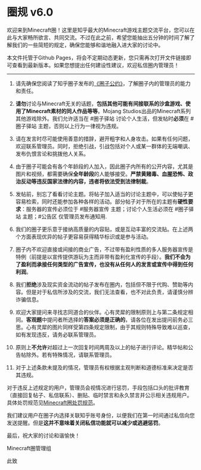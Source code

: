 # 圈规 v6.0

欢迎来到Minecraft圈！这里是知乎最大的Minecraft游戏主题交流平台，您可以在此与大家畅所欲言、共同交流。不过在此之前，希望您能抽出五分钟的时间了解了解我们的一些简短的规定，确保您能够和谐地融入进大家的讨论中。

本文件托管于Github Pages，将会不定期动态更新，您只需再次打开文件链接即可查看到最新版本。如果您想提出任何建设性建议，欢迎私信圈内管理员！

----

1. 请先确保您阅读了知乎圈子发布的[《圈子公约》](https://zhuanlan.zhihu.com/p/91270124)，了解圈子内的管理员的能力和责任。

2. **请勿**讨论与Minecraft无关的话题，**包括其他可能有间接联系的沙盒游戏、使用了Minecraft素材的同人作品等等**。Mojang Studios出品的Minecraft系列其他游戏除外。我们允许适当在 #圈子驿站 讨论个人生活，但发帖时**必须**在 #圈子驿站 主题，否则以上行为一律视为违规。

3. 请在发言时尽可能使用善意的措辞，避开粗字和人身攻击。如果有任何问题，欢迎联系管理员。同时，拒绝引战，引战包括对个人或某一群体的无端嘲讽、发布仇恨言论和挑拨他人关系。

4. 由于圈子可能会有各个年龄段的人加入，因此圈子内所有的公开内容，尤其是图片和视频，都需要确保**全年龄段**的人能够接受。**严禁黄赌毒、血腥恐怖、政治反动等违反国家法律的内容，违者将依法受到法律制裁**。

5. 发帖前，别忘了看看讨论主题。将帖子加入适当的讨论主题中，可以使帖子更容易检索，同时还能参加各种各样的活动。部分帖子对于所在的主题有**硬性要求**：服务器的宣传必须位于 #服务器宣传 主题；讨论个人生活必须在 #圈子驿站 主题；#公告区 仅管理员发布通知用.

6. 我们的圈子更乐意于接纳高质量的内容贴，或是互动丰富的交流贴。在上述两个方面表现优异的帖子更容易获得精华标识或是参与活动。

7. 圈子内不欢迎直接或间接的商业广告，不过带有盈利性质的多人服务器宣传是特例（前提是以宣传提供游玩为主而非带有盈利化宣传的手段）。**我们不会为了盈利而承接任何类型的广告宣传，也没有从任何人的发言或宣传中得到任何利润**。

8. 我们**拒绝**涉及现实资金流动的帖子发布在圈内，包括但不限于代购、赞助等内容。但是对于私信所涉及的交流，我们无法查看，也不对此负责，请谨慎分辨诈骗信息。

9. 欢迎大家提问来寻找志同道合的伙伴。心有灵犀的限制原则上与第二条规定相同。**客观题**中提问者所选择的**答案必须是正确的**，请各位在发出提问前务必三思。心有灵犀的图片同样受第四条规定限制，由于其规则特殊导致难以巡查，如有发现违反，请务必联系管理员。

10. 原则上**不允许**对超过上一次回复时间两周及以上的帖子进行评论。精华帖和公告帖除外。若有特殊情况，请联系管理员。

11. 对于上述条款未提及的情况，管理员有权根据主观判断和道德标准来决定是否其违规。

对于违反上述规定的用户，管理员会视情况进行惩罚，手段包括口头的批评教育（直接回复帖子、私信联系）、删贴、临时禁言和永久禁言并公示相关违规用户。具体处罚规范见<a href="/Minecraft圈处罚规范.md" id="punish_in_md">Minecraft圈处罚规范</a>。

我们建议用户在圈子内选择关联知乎账号身份，以便我们在第一时间通过私信向您发送提醒。但是**这并不意味着关闭私信功能就可以减少或逃避惩罚**。

最后，祝大家的讨论和谐愉快！

Minecraft圈管理组

此致
